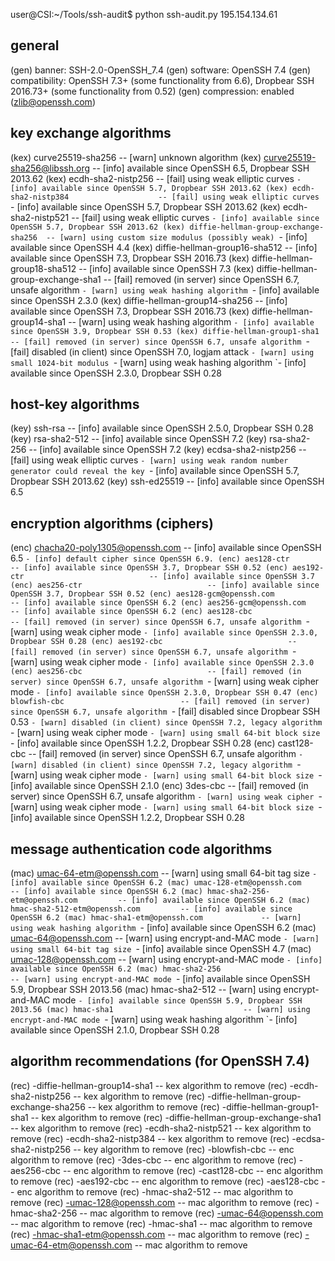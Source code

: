 user@CSI:~/Tools/ssh-audit$ python ssh-audit.py 195.154.134.61
## general
(gen) banner: SSH-2.0-OpenSSH_7.4
(gen) software: OpenSSH 7.4
(gen) compatibility: OpenSSH 7.3+ (some functionality from 6.6), Dropbear SSH 2016.73+ (some functionality from 0.52)
(gen) compression: enabled (zlib@openssh.com)

## key exchange algorithms
(kex) curve25519-sha256                     -- [warn] unknown algorithm
(kex) curve25519-sha256@libssh.org          -- [info] available since OpenSSH 6.5, Dropbear SSH 2013.62
(kex) ecdh-sha2-nistp256                    -- [fail] using weak elliptic curves
                                            `- [info] available since OpenSSH 5.7, Dropbear SSH 2013.62
(kex) ecdh-sha2-nistp384                    -- [fail] using weak elliptic curves
                                            `- [info] available since OpenSSH 5.7, Dropbear SSH 2013.62
(kex) ecdh-sha2-nistp521                    -- [fail] using weak elliptic curves
                                            `- [info] available since OpenSSH 5.7, Dropbear SSH 2013.62
(kex) diffie-hellman-group-exchange-sha256  -- [warn] using custom size modulus (possibly weak)
                                            `- [info] available since OpenSSH 4.4
(kex) diffie-hellman-group16-sha512         -- [info] available since OpenSSH 7.3, Dropbear SSH 2016.73
(kex) diffie-hellman-group18-sha512         -- [info] available since OpenSSH 7.3
(kex) diffie-hellman-group-exchange-sha1    -- [fail] removed (in server) since OpenSSH 6.7, unsafe algorithm
                                            `- [warn] using weak hashing algorithm
                                            `- [info] available since OpenSSH 2.3.0
(kex) diffie-hellman-group14-sha256         -- [info] available since OpenSSH 7.3, Dropbear SSH 2016.73
(kex) diffie-hellman-group14-sha1           -- [warn] using weak hashing algorithm
                                            `- [info] available since OpenSSH 3.9, Dropbear SSH 0.53
(kex) diffie-hellman-group1-sha1            -- [fail] removed (in server) since OpenSSH 6.7, unsafe algorithm
                                            `- [fail] disabled (in client) since OpenSSH 7.0, logjam attack
                                            `- [warn] using small 1024-bit modulus
                                            `- [warn] using weak hashing algorithm
                                            `- [info] available since OpenSSH 2.3.0, Dropbear SSH 0.28

## host-key algorithms
(key) ssh-rsa                               -- [info] available since OpenSSH 2.5.0, Dropbear SSH 0.28
(key) rsa-sha2-512                          -- [info] available since OpenSSH 7.2
(key) rsa-sha2-256                          -- [info] available since OpenSSH 7.2
(key) ecdsa-sha2-nistp256                   -- [fail] using weak elliptic curves
                                            `- [warn] using weak random number generator could reveal the key
                                            `- [info] available since OpenSSH 5.7, Dropbear SSH 2013.62
(key) ssh-ed25519                           -- [info] available since OpenSSH 6.5

## encryption algorithms (ciphers)
(enc) chacha20-poly1305@openssh.com         -- [info] available since OpenSSH 6.5
                                            `- [info] default cipher since OpenSSH 6.9.
(enc) aes128-ctr                            -- [info] available since OpenSSH 3.7, Dropbear SSH 0.52
(enc) aes192-ctr                            -- [info] available since OpenSSH 3.7
(enc) aes256-ctr                            -- [info] available since OpenSSH 3.7, Dropbear SSH 0.52
(enc) aes128-gcm@openssh.com                -- [info] available since OpenSSH 6.2
(enc) aes256-gcm@openssh.com                -- [info] available since OpenSSH 6.2
(enc) aes128-cbc                            -- [fail] removed (in server) since OpenSSH 6.7, unsafe algorithm
                                            `- [warn] using weak cipher mode
                                            `- [info] available since OpenSSH 2.3.0, Dropbear SSH 0.28
(enc) aes192-cbc                            -- [fail] removed (in server) since OpenSSH 6.7, unsafe algorithm
                                            `- [warn] using weak cipher mode
                                            `- [info] available since OpenSSH 2.3.0
(enc) aes256-cbc                            -- [fail] removed (in server) since OpenSSH 6.7, unsafe algorithm
                                            `- [warn] using weak cipher mode
                                            `- [info] available since OpenSSH 2.3.0, Dropbear SSH 0.47
(enc) blowfish-cbc                          -- [fail] removed (in server) since OpenSSH 6.7, unsafe algorithm
                                            `- [fail] disabled since Dropbear SSH 0.53
                                            `- [warn] disabled (in client) since OpenSSH 7.2, legacy algorithm
                                            `- [warn] using weak cipher mode
                                            `- [warn] using small 64-bit block size
                                            `- [info] available since OpenSSH 1.2.2, Dropbear SSH 0.28
(enc) cast128-cbc                           -- [fail] removed (in server) since OpenSSH 6.7, unsafe algorithm
                                            `- [warn] disabled (in client) since OpenSSH 7.2, legacy algorithm
                                            `- [warn] using weak cipher mode
                                            `- [warn] using small 64-bit block size
                                            `- [info] available since OpenSSH 2.1.0
(enc) 3des-cbc                              -- [fail] removed (in server) since OpenSSH 6.7, unsafe algorithm
                                            `- [warn] using weak cipher
                                            `- [warn] using weak cipher mode
                                            `- [warn] using small 64-bit block size
                                            `- [info] available since OpenSSH 1.2.2, Dropbear SSH 0.28

## message authentication code algorithms
(mac) umac-64-etm@openssh.com               -- [warn] using small 64-bit tag size
                                            `- [info] available since OpenSSH 6.2
(mac) umac-128-etm@openssh.com              -- [info] available since OpenSSH 6.2
(mac) hmac-sha2-256-etm@openssh.com         -- [info] available since OpenSSH 6.2
(mac) hmac-sha2-512-etm@openssh.com         -- [info] available since OpenSSH 6.2
(mac) hmac-sha1-etm@openssh.com             -- [warn] using weak hashing algorithm
                                            `- [info] available since OpenSSH 6.2
(mac) umac-64@openssh.com                   -- [warn] using encrypt-and-MAC mode
                                            `- [warn] using small 64-bit tag size
                                            `- [info] available since OpenSSH 4.7
(mac) umac-128@openssh.com                  -- [warn] using encrypt-and-MAC mode
                                            `- [info] available since OpenSSH 6.2
(mac) hmac-sha2-256                         -- [warn] using encrypt-and-MAC mode
                                            `- [info] available since OpenSSH 5.9, Dropbear SSH 2013.56
(mac) hmac-sha2-512                         -- [warn] using encrypt-and-MAC mode
                                            `- [info] available since OpenSSH 5.9, Dropbear SSH 2013.56
(mac) hmac-sha1                             -- [warn] using encrypt-and-MAC mode
                                            `- [warn] using weak hashing algorithm
                                            `- [info] available since OpenSSH 2.1.0, Dropbear SSH 0.28

## algorithm recommendations (for OpenSSH 7.4)
(rec) -diffie-hellman-group14-sha1          -- kex algorithm to remove 
(rec) -ecdh-sha2-nistp256                   -- kex algorithm to remove 
(rec) -diffie-hellman-group-exchange-sha256 -- kex algorithm to remove 
(rec) -diffie-hellman-group1-sha1           -- kex algorithm to remove 
(rec) -diffie-hellman-group-exchange-sha1   -- kex algorithm to remove 
(rec) -ecdh-sha2-nistp521                   -- kex algorithm to remove 
(rec) -ecdh-sha2-nistp384                   -- kex algorithm to remove 
(rec) -ecdsa-sha2-nistp256                  -- key algorithm to remove 
(rec) -blowfish-cbc                         -- enc algorithm to remove 
(rec) -3des-cbc                             -- enc algorithm to remove 
(rec) -aes256-cbc                           -- enc algorithm to remove 
(rec) -cast128-cbc                          -- enc algorithm to remove 
(rec) -aes192-cbc                           -- enc algorithm to remove 
(rec) -aes128-cbc                           -- enc algorithm to remove 
(rec) -hmac-sha2-512                        -- mac algorithm to remove 
(rec) -umac-128@openssh.com                 -- mac algorithm to remove 
(rec) -hmac-sha2-256                        -- mac algorithm to remove 
(rec) -umac-64@openssh.com                  -- mac algorithm to remove 
(rec) -hmac-sha1                            -- mac algorithm to remove 
(rec) -hmac-sha1-etm@openssh.com            -- mac algorithm to remove 
(rec) -umac-64-etm@openssh.com              -- mac algorithm to remove 